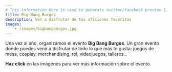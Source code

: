 ```yaml
---
# This information here is used to generate twitter/facebook preview links
title: Big Bang Burgos
description: Ven a disfrutar de tus aficiones favoritas
images: 
    - /images/bigbangburgos.jpg
---
```


Una vez al año, organizamos el evento **Big Bang Burgos**. Un gran evento donde puedes venir a disfrutar de todo lo que más te gusta: juegos de mesa, cosplay, merchandising, rol, videojuegos, talleres...

**Haz click** en las imágenes para ver más información sobre el evento.
